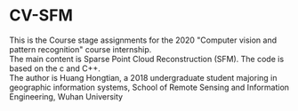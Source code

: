 # CV-SFM
This is the Course stage assignments for the 2020 "Computer vision and pattern recognition" course internship.<br>
The main content is Sparse Point Cloud Reconstruction (SFM). The code is based on the c and C++.<br>
The author is Huang Hongtian, a 2018 undergraduate student majoring in geographic information systems, School of Remote Sensing and Information Engineering, Wuhan University
